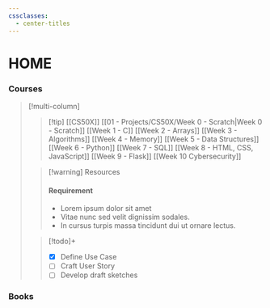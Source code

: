 ```yaml
---
cssclasses:
  - center-titles
---
```

# HOME

### Courses

> [!multi-column]
>
>> [!tip] [[CS50X]]
>> [[01 - Projects/CS50X/Week 0 - Scratch|Week 0 - Scratch]]
>> [[Week 1 - C]]
>> [[Week 2 - Arrays]]
>> [[Week 3 - Algorithms]]
>> [[Week 4 - Memory]]
>> [[Week 5 - Data Structures]]
>> [[Week 6 - Python]]
>> [[Week 7 - SQL]]
>> [[Week 8 - HTML, CSS, JavaScript]]
>> [[Week 9 - Flask]]
>> [[Week 10 Cybersecurity]]
>
>> [!warning] Resources
>> #### Requirement
>> - Lorem ipsum dolor sit amet
>> - Vitae nunc sed velit dignissim sodales.
>> - In cursus turpis massa tincidunt dui ut ornare lectus.
>
>> [!todo]+
>> - [x] Define Use Case
>> - [ ] Craft User Story
>> - [ ] Develop draft sketches

### Books
